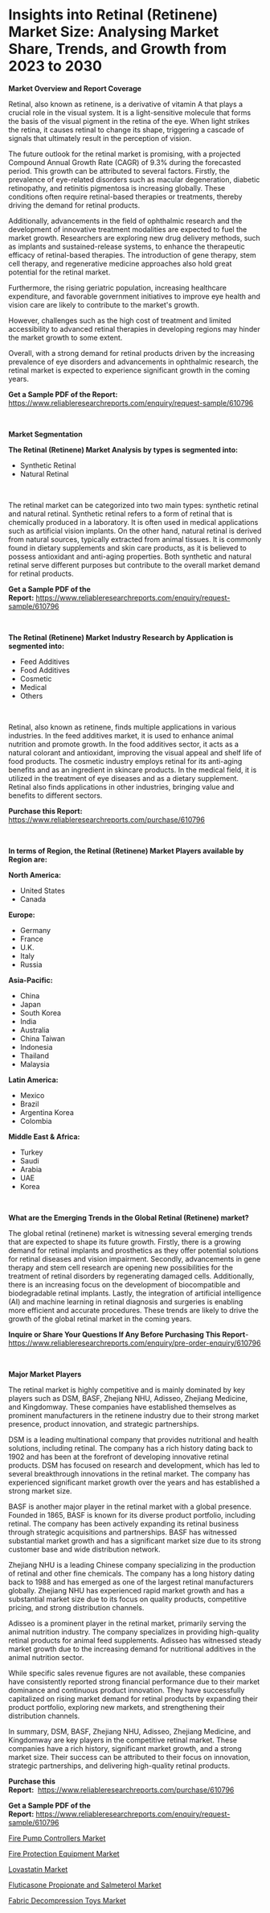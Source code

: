 <p><h1>Insights into Retinal (Retinene) Market Size: Analysing Market Share, Trends, and Growth from 2023 to 2030</h1></p><p><strong>Market Overview and Report Coverage</strong></p>
<p><p>Retinal, also known as retinene, is a derivative of vitamin A that plays a crucial role in the visual system. It is a light-sensitive molecule that forms the basis of the visual pigment in the retina of the eye. When light strikes the retina, it causes retinal to change its shape, triggering a cascade of signals that ultimately result in the perception of vision.</p><p>The future outlook for the retinal market is promising, with a projected Compound Annual Growth Rate (CAGR) of 9.3% during the forecasted period. This growth can be attributed to several factors. Firstly, the prevalence of eye-related disorders such as macular degeneration, diabetic retinopathy, and retinitis pigmentosa is increasing globally. These conditions often require retinal-based therapies or treatments, thereby driving the demand for retinal products.</p><p>Additionally, advancements in the field of ophthalmic research and the development of innovative treatment modalities are expected to fuel the market growth. Researchers are exploring new drug delivery methods, such as implants and sustained-release systems, to enhance the therapeutic efficacy of retinal-based therapies. The introduction of gene therapy, stem cell therapy, and regenerative medicine approaches also hold great potential for the retinal market.</p><p>Furthermore, the rising geriatric population, increasing healthcare expenditure, and favorable government initiatives to improve eye health and vision care are likely to contribute to the market's growth.</p><p>However, challenges such as the high cost of treatment and limited accessibility to advanced retinal therapies in developing regions may hinder the market growth to some extent.</p><p>Overall, with a strong demand for retinal products driven by the increasing prevalence of eye disorders and advancements in ophthalmic research, the retinal market is expected to experience significant growth in the coming years.</p></p>
<p><strong>Get a Sample PDF of the Report:</strong> <a href="https://www.reliableresearchreports.com/enquiry/request-sample/610796">https://www.reliableresearchreports.com/enquiry/request-sample/610796</a></p>
<p>&nbsp;</p>
<p><strong>Market Segmentation</strong></p>
<p><strong>The Retinal (Retinene) Market Analysis by types is segmented into:</strong></p>
<p><ul><li>Synthetic Retinal</li><li>Natural Retinal</li></ul></p>
<p>&nbsp;</p>
<p><p>The retinal market can be categorized into two main types: synthetic retinal and natural retinal. Synthetic retinal refers to a form of retinal that is chemically produced in a laboratory. It is often used in medical applications such as artificial vision implants. On the other hand, natural retinal is derived from natural sources, typically extracted from animal tissues. It is commonly found in dietary supplements and skin care products, as it is believed to possess antioxidant and anti-aging properties. Both synthetic and natural retinal serve different purposes but contribute to the overall market demand for retinal products.</p></p>
<p><strong>Get a Sample PDF of the Report:</strong>&nbsp;<a href="https://www.reliableresearchreports.com/enquiry/request-sample/610796">https://www.reliableresearchreports.com/enquiry/request-sample/610796</a></p>
<p>&nbsp;</p>
<p><strong>The Retinal (Retinene) Market Industry Research by Application is segmented into:</strong></p>
<p><ul><li>Feed Additives</li><li>Food Additives</li><li>Cosmetic</li><li>Medical</li><li>Others</li></ul></p>
<p>&nbsp;</p>
<p><p>Retinal, also known as retinene, finds multiple applications in various industries. In the feed additives market, it is used to enhance animal nutrition and promote growth. In the food additives sector, it acts as a natural colorant and antioxidant, improving the visual appeal and shelf life of food products. The cosmetic industry employs retinal for its anti-aging benefits and as an ingredient in skincare products. In the medical field, it is utilized in the treatment of eye diseases and as a dietary supplement. Retinal also finds applications in other industries, bringing value and benefits to different sectors.</p></p>
<p><strong>Purchase this Report:</strong>&nbsp; <a href="https://www.reliableresearchreports.com/purchase/610796">https://www.reliableresearchreports.com/purchase/610796</a></p>
<p>&nbsp;</p>
<p><strong>In terms of Region, the Retinal (Retinene) Market Players available by Region are:</strong></p>
<p>
    <p> <strong> North America: </strong>
        <ul>
            <li>United States</li>
            <li>Canada</li>
        </ul>
        </p> 
    <p> <strong> Europe: </strong>
        <ul>
            <li>Germany</li>
            <li>France</li>
            <li>U.K.</li>
            <li>Italy</li>
            <li>Russia</li>
        </ul>
        </p> 
    <p> <strong> Asia-Pacific: </strong>
        <ul>
            <li>China</li>
            <li>Japan</li>
            <li>South Korea</li>
            <li>India</li>
            <li>Australia</li>
            <li>China Taiwan</li>
            <li>Indonesia</li>
            <li>Thailand</li>
            <li>Malaysia</li>
        </ul>
        </p> 
    <p> <strong> Latin America: </strong>
        <ul>
            <li>Mexico</li>
            <li>Brazil</li>
            <li>Argentina Korea</li>
            <li>Colombia</li>
        </ul>
        </p> 
    <p> <strong> Middle East & Africa: </strong>
        <ul>
            <li>Turkey</li>
            <li>Saudi</li>
            <li>Arabia</li>
            <li>UAE</li>
            <li>Korea</li>
        </ul>
    </p>
    </p>
<p>&nbsp;</p>
<p><strong>What are the Emerging Trends in the Global Retinal (Retinene) market?</strong></p>
<p><p>The global retinal (retinene) market is witnessing several emerging trends that are expected to shape its future growth. Firstly, there is a growing demand for retinal implants and prosthetics as they offer potential solutions for retinal diseases and vision impairment. Secondly, advancements in gene therapy and stem cell research are opening new possibilities for the treatment of retinal disorders by regenerating damaged cells. Additionally, there is an increasing focus on the development of biocompatible and biodegradable retinal implants. Lastly, the integration of artificial intelligence (AI) and machine learning in retinal diagnosis and surgeries is enabling more efficient and accurate procedures. These trends are likely to drive the growth of the global retinal market in the coming years.</p></p>
<p><strong>Inquire or Share Your Questions If Any Before Purchasing This Report</strong>- <a href="https://www.reliableresearchreports.com/enquiry/pre-order-enquiry/610796">https://www.reliableresearchreports.com/enquiry/pre-order-enquiry/610796</a></p>
<p>&nbsp;</p>
<p><strong>Major Market Players</strong></p>
<p><p>The retinal market is highly competitive and is mainly dominated by key players such as DSM, BASF, Zhejiang NHU, Adisseo, Zhejiang Medicine, and Kingdomway. These companies have established themselves as prominent manufacturers in the retinene industry due to their strong market presence, product innovation, and strategic partnerships.</p><p>DSM is a leading multinational company that provides nutritional and health solutions, including retinal. The company has a rich history dating back to 1902 and has been at the forefront of developing innovative retinal products. DSM has focused on research and development, which has led to several breakthrough innovations in the retinal market. The company has experienced significant market growth over the years and has established a strong market size.</p><p>BASF is another major player in the retinal market with a global presence. Founded in 1865, BASF is known for its diverse product portfolio, including retinal. The company has been actively expanding its retinal business through strategic acquisitions and partnerships. BASF has witnessed substantial market growth and has a significant market size due to its strong customer base and wide distribution network.</p><p>Zhejiang NHU is a leading Chinese company specializing in the production of retinal and other fine chemicals. The company has a long history dating back to 1988 and has emerged as one of the largest retinal manufacturers globally. Zhejiang NHU has experienced rapid market growth and has a substantial market size due to its focus on quality products, competitive pricing, and strong distribution channels.</p><p>Adisseo is a prominent player in the retinal market, primarily serving the animal nutrition industry. The company specializes in providing high-quality retinal products for animal feed supplements. Adisseo has witnessed steady market growth due to the increasing demand for nutritional additives in the animal nutrition sector.</p><p>While specific sales revenue figures are not available, these companies have consistently reported strong financial performance due to their market dominance and continuous product innovation. They have successfully capitalized on rising market demand for retinal products by expanding their product portfolio, exploring new markets, and strengthening their distribution channels.</p><p>In summary, DSM, BASF, Zhejiang NHU, Adisseo, Zhejiang Medicine, and Kingdomway are key players in the competitive retinal market. These companies have a rich history, significant market growth, and a strong market size. Their success can be attributed to their focus on innovation, strategic partnerships, and delivering high-quality retinal products.</p></p>
<p><strong>Purchase this Report:</strong>&nbsp;&nbsp;<a href="https://www.reliableresearchreports.com/purchase/610796">https://www.reliableresearchreports.com/purchase/610796</a></p>
<p></p>
<p><strong>Get a Sample PDF of the Report:</strong>&nbsp;<a href="https://www.reliableresearchreports.com/enquiry/request-sample/610796">https://www.reliableresearchreports.com/enquiry/request-sample/610796</a></p>
<p><p><a href="https://www.linkedin.com/pulse/fire-pump-controllers-market-research-report-provides-thorough-kenxe/">Fire Pump Controllers Market</a></p><p><a href="https://www.linkedin.com/pulse/fire-protection-equipment-market-insights-players-vfque/">Fire Protection Equipment Market</a></p><p><a href="https://medium.com/@shaniekunze/lovastatin-market-exploring-market-share-market-trends-and-future-growth-e917fa7c759e">Lovastatin Market</a></p><p><a href="https://medium.com/@ulicesdoyle2023/fluticasone-propionate-and-salmeterol-market-report-reveals-the-latest-trends-and-growth-72d90068aae1">Fluticasone Propionate and Salmeterol Market</a></p><p><a href="https://github.com/rexevange/Market-Research-Report-List-1/blob/main/fabric-decompression-toys-market.md">Fabric Decompression Toys Market</a></p></p>